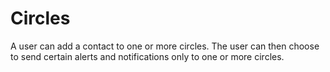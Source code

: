 # Circles
A user can add a contact to one or more circles.  The user can then choose to send certain alerts and
notifications only to one or more circles.
